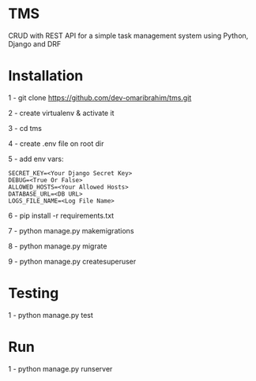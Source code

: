 # TMS
CRUD with REST API for a simple task management system using Python, Django and DRF

# Installation
1 - git clone https://github.com/dev-omaribrahim/tms.git

2 - create virtualenv & activate it

3 - cd tms

4 - create .env file on root dir

5 - add env vars:

    SECRET_KEY=<Your Django Secret Key>
    DEBUG=<True Or False>
    ALLOWED_HOSTS=<Your Allowed Hosts>
    DATABASE_URL=<DB URL>
    LOGS_FILE_NAME=<Log File Name>

6 - pip install -r requirements.txt

7 - python manage.py makemigrations

8 - python manage.py migrate

9 - python manage.py createsuperuser


# Testing

1 - python manage.py test


# Run

1 - python manage.py runserver

